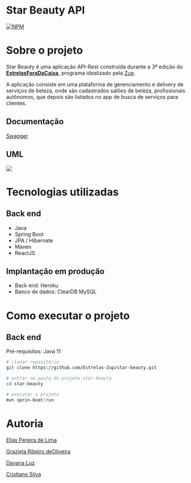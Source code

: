 # Star Beauty API
[![NPM](https://img.shields.io/npm/l/react)](https://github.com/Estrelas-Zup/star-beauty/blob/main/LICENSE) 

# Sobre o projeto

Star Beauty é uma aplicação API-Rest construída durante a 3ª edição do [**EstrelasForaDaCaixa**](https://www.zup.com.br/estrelas-fora-da-caixa), programa idealizado pela [Zup](https://www.zup.com.br/ "Site da Zup").

A aplicação consiste em uma plataforma de gerenciamento e delivery de serviços de beleza, onde são cadastrados salões de beleza, profissionais autônomos, que depois são listados no app de busca de serviços para clientes.

## Documentação 
[Swagger](https://star-beauty.herokuapp.com/swagger-ui.html#)

## UML
![](https://github.com/Estrelas-Zup/star-beauty/blob/main/Diagrama%20De%20Classes%20Sal%C3%A3o%20(1).png)

# Tecnologias utilizadas
## Back end
- Java
- Spring Boot
- JPA / Hibernate
- Maven
- ReactJS
## Implantação em produção
- Back end: Heroku
- Banco de dados: ClearDB MySQL

# Como executar o projeto

## Back end
Pré-requisitos: Java 11

```bash
# clonar repositório
git clone https://github.com/Estrelas-Zup/star-beauty.git

# entrar na pasta do projeto star-beauty
cd star-beauty

# executar o projeto
mvn sprin-boot:run
```

# Autoria

[Elias Pereira de Lima](elias.lima@zup.com.br)

[Graziela Ribeiro deOliveira](graziela.oliveira@zup.com.br)

[Dayana Luz](dayana.souza@zup.com.br)

[Cristiano Silva](cristiano.soares@zup.com.br)

